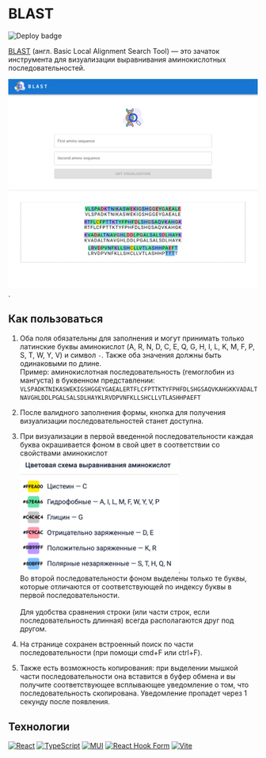 # BLAST

![Deploy badge](https://github.com/anvass/blast/actions/workflows/deploy.yml/badge.svg)

[BLAST](https://ru.wikipedia.org/wiki/BLAST) (англ. Basic Local Alignment Search Tool) — это зачаток инструмента для визуализации выравнивания аминокислотных последовательностей.

<img src="./docs/assets/preview.png" alt="Preview" width="640"/>.

## Как пользоваться

1. Оба поля обязательны для заполнения и могут принимать только латинские буквы аминокислот (A, R, N, D, C, E, Q, G, H, I, L, K, M, F, P, S, T, W, Y, V) и символ `-`. Также оба значения должны быть одинаковыми по длине.<br>Пример: аминокислотная последовательность (гемоглобин из мангуста) в буквенном представлении:
   `VLSPADKTNIKASWEKIGSHGGEYGAEALERTFLCFPTTKTYFPHFDLSHGSAQVKAHGKKVADALTNAVGHLDDLPGALSALSDLHAYKLRVDPVNFKLLSHCLLVTLASHHPAEFT`

2. После валидного заполнения формы, кнопка для получения визуализации последовательностей станет доступна.

3. При визуализации в первой введенной последовательности каждая буква окрашивается фоном в свой цвет в соответствии со свойствами аминокислот
   <img src="./docs/assets/color_scheme.png" alt="Цвета аминокислот" width="320"/>.<br>
   Во второй последовательности фоном выделены только те буквы, которые отличаются от соответствующей по индексу буквы в первой последовательности.<br><br>Для удобства сравнения строки (или части строк, если последовательность длинная) всегда располагаются друг под другом.

4. На странице сохранен встроенный поиск по части последовательности (при помощи cmd+F или ctrl+F).

5. Также есть возможность копирования: при выделении мышкой части последовательности она вставится в буфер обмена и вы получите соответствующее всплывающее уведомление о том, что последовательность скопирована. Уведомление пропадет через 1 секунду после появления.

## Технологии

[![React](https://img.shields.io/badge/react-%2320232a.svg?style=for-the-badge&logo=react&logoColor=%2361DAFB)](https://react.dev/)
[![TypeScript](https://img.shields.io/badge/typescript-%23007ACC.svg?style=for-the-badge&logo=typescript&logoColor=white)](https://www.typescriptlang.org/)
[![MUI](https://img.shields.io/badge/MUI-%230081CB.svg?style=for-the-badge&logo=mui&logoColor=white)](https://mui.com/)
[![React Hook Form](https://img.shields.io/badge/React%20Hook%20Form-%23EC5990.svg?style=for-the-badge&logo=reacthookform&logoColor=white)](https://react-hook-form.com/)
[![Vite](https://img.shields.io/badge/vite-%23646CFF.svg?style=for-the-badge&logo=vite&logoColor=white)](https://vite.dev/)
